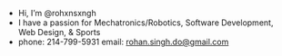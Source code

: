 - Hi, I’m @rohxnsxngh
- I have a passion for Mechatronics/Robotics, Software Development, Web Design, & Sports
- phone: 214-799-5931 email: rohan.singh.do@gmail.com
 
<!---
rohxnsxngh/rohxnsxngh is a ✨ special ✨ repository because its `README.md` (this file) appears on your GitHub profile.
You can click the Preview link to take a look at your changes.
--->
